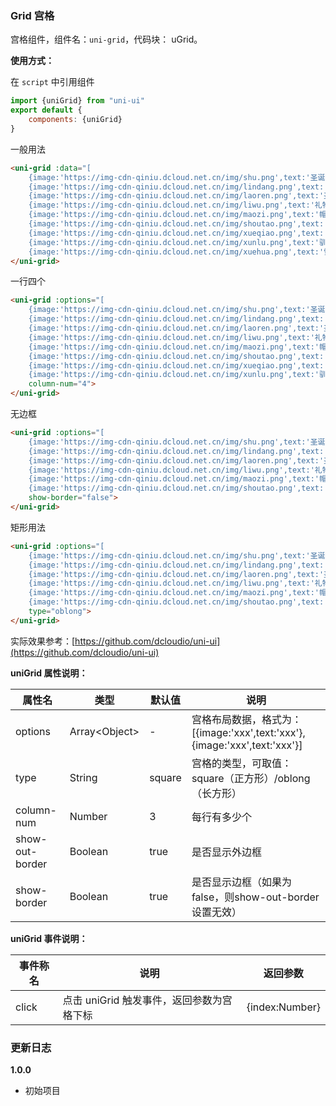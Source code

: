 ### Grid 宫格

宫格组件，组件名：``uni-grid``，代码块： uGrid。

**使用方式：**

在 ``script`` 中引用组件 

```javascript
import {uniGrid} from "uni-ui"
export default {
    components: {uniGrid}
}
```


一般用法

```html
<uni-grid :data="[
    {image:'https://img-cdn-qiniu.dcloud.net.cn/img/shu.png',text:'圣诞树'},
    {image:'https://img-cdn-qiniu.dcloud.net.cn/img/lindang.png',text:'铃铛'},
    {image:'https://img-cdn-qiniu.dcloud.net.cn/img/laoren.png',text:'圣诞老人'},
    {image:'https://img-cdn-qiniu.dcloud.net.cn/img/liwu.png',text:'礼物'},
    {image:'https://img-cdn-qiniu.dcloud.net.cn/img/maozi.png',text:'帽子'},
    {image:'https://img-cdn-qiniu.dcloud.net.cn/img/shoutao.png',text:'手套'},
    {image:'https://img-cdn-qiniu.dcloud.net.cn/img/xueqiao.png',text:'雪橇'},
    {image:'https://img-cdn-qiniu.dcloud.net.cn/img/xunlu.png',text:'驯鹿'},
    {image:'https://img-cdn-qiniu.dcloud.net.cn/img/xuehua.png',text:'雪花'}]">
</uni-grid>
```

一行四个

```html
<uni-grid :options="[
    {image:'https://img-cdn-qiniu.dcloud.net.cn/img/shu.png',text:'圣诞树'},
    {image:'https://img-cdn-qiniu.dcloud.net.cn/img/lindang.png',text:'铃铛'},
    {image:'https://img-cdn-qiniu.dcloud.net.cn/img/laoren.png',text:'圣诞老人'},
    {image:'https://img-cdn-qiniu.dcloud.net.cn/img/liwu.png',text:'礼物'},
    {image:'https://img-cdn-qiniu.dcloud.net.cn/img/maozi.png',text:'帽子'},
    {image:'https://img-cdn-qiniu.dcloud.net.cn/img/shoutao.png',text:'手套'},
    {image:'https://img-cdn-qiniu.dcloud.net.cn/img/xueqiao.png',text:'雪橇'},
    {image:'https://img-cdn-qiniu.dcloud.net.cn/img/xunlu.png',text:'驯鹿'}]" 
    column-num="4">
</uni-grid>
```

无边框

```html
<uni-grid :options="[
    {image:'https://img-cdn-qiniu.dcloud.net.cn/img/shu.png',text:'圣诞树'},
    {image:'https://img-cdn-qiniu.dcloud.net.cn/img/lindang.png',text:'铃铛'},
    {image:'https://img-cdn-qiniu.dcloud.net.cn/img/laoren.png',text:'圣诞老人'},
    {image:'https://img-cdn-qiniu.dcloud.net.cn/img/liwu.png',text:'礼物'},
    {image:'https://img-cdn-qiniu.dcloud.net.cn/img/maozi.png',text:'帽子'},
    {image:'https://img-cdn-qiniu.dcloud.net.cn/img/shoutao.png',text:'手套'}]" 
    show-border="false">
</uni-grid>
```

矩形用法

```html
<uni-grid :options="[
    {image:'https://img-cdn-qiniu.dcloud.net.cn/img/shu.png',text:'圣诞树'},
    {image:'https://img-cdn-qiniu.dcloud.net.cn/img/lindang.png',text:'铃铛'},
    {image:'https://img-cdn-qiniu.dcloud.net.cn/img/laoren.png',text:'圣诞老人'},
    {image:'https://img-cdn-qiniu.dcloud.net.cn/img/liwu.png',text:'礼物'},
    {image:'https://img-cdn-qiniu.dcloud.net.cn/img/maozi.png',text:'帽子'},
    {image:'https://img-cdn-qiniu.dcloud.net.cn/img/shoutao.png',text:'手套'}]" 
    type="oblong">
</uni-grid>
```

实际效果参考：[https://github.com/dcloudio/uni-ui](https://github.com/dcloudio/uni-ui)


**uniGrid 属性说明：**

|属性名|类型|默认值	|说明|
|---|----|---|---|
|options|Array&lt;Object&gt;|-|宫格布局数据，格式为：[{image:'xxx',text:'xxx'},{image:'xxx',text:'xxx'}]|
|type|String|square|宫格的类型，可取值：square（正方形）/oblong（长方形）|
|column-num|Number|3|每行有多少个|
|show-out-border|Boolean|true|是否显示外边框|
|show-border|Boolean|true|是否显示边框（如果为false，则show-out-border设置无效）|

**uniGrid 事件说明：**

|事件称名|说明|返回参数|
|---|----|---|
|click|点击 uniGrid 触发事件，返回参数为宫格下标|{index:Number}|


### 更新日志
**1.0.0**
- 初始项目